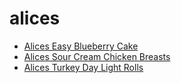 # alices

 * [Alices Easy Blueberry Cake](../index/a/alices-easy-blueberry-cake.json)
 * [Alices Sour Cream Chicken Breasts](../index/a/alices-sour-cream-chicken-breasts.json)
 * [Alices Turkey Day Light Rolls](../index/a/alices-turkey-day-light-rolls.json)
